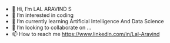 - 👋 Hi, I’m LAL ARAVIND S
- 👀 I’m interested in coding
- 🌱 I’m currently learning Artificial Intelligence And Data Science
- 💞️ I’m looking to collaborate on ...
- 📫 How to reach me https://www.linkedin.com/in/Lal-Aravind

<!---
lal2003/lal2003 is a ✨ special ✨ repository because its `README.md` (this file) appears on your GitHub profile.
You can click the Preview link to take a look at your changes.
--->
